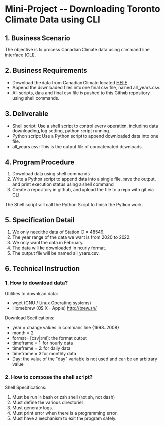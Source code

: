 # Mini-Project -- Downloading Toronto Climate Data using CLI

## 1. Business Scenario
The objective is to process Canadian Climate data using command line interface (CLI).

## 2. Business Requirements
- Download the data from Canadian Climate located [HERE](https://climate.weather.gc.ca/historical_data/search_historic_data_e.html.)
- Append the downloaded files into one final csv file, named all_years.csv.
- All scripts, data and final csv file is pushed to this Github repository using shell commands.

## 3. Deliverable
- Shell script: Use a shell script to control every operation, including data downloading, log setting, python script running.
- Python script: Use a Python script to append downloaded data into one file.
- all_years.csv: This is the output file of concatenated downloads.

## 4. Program Procedure
1. Download data using shell commands
2. Write a Python script to append data into a single file, save the output, and print execution status using a shell command
3. Create a repository in github, and upload the file to a repo with git via CLI

The Shell script will call the Python Script to finish the Python work.

## 5. Specification Detail
1. We only need the data of Station ID = 48549.
2. The year range of the data we want is from 2020 to 2022.
3. We only want the data in February.
4. The data will be downloaded in hourly format.
5. The output file will be named all_years.csv.

## 6. Technical Instruction
### 1. How to download data?
Utilities to download data: 
- wget (GNU / Linux Operating systems)
- Homebrew (OS X - Apple) http://brew.sh/

Download Secifications: 
- year = change values in command line {1998..2008}
- month = 2
- format= [csv|xml]: the format output
- timeframe = 1: for hourly data
- timeframe = 2: for daily data
- timeframe = 3 for monthly data
- Day: the value of the "day" variable is not used and can be an arbitrary value

### 2. How to compose the shell script?
Shell Specifications:
1. Must be run in bash or zsh shell (not sh, not dash)
2. Must define the various directories.
3. Must generate logs.
4. Must print error when there is a programming error.
5. Must have a mechanism to exit the program safely.
